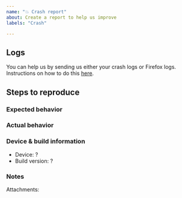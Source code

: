 ```yaml
---
name: "💥 Crash report"
about: Create a report to help us improve
labels: "Crash"

---
```

## Logs
You can help us by sending us either your crash logs or Firefox logs. Instructions on how to do this [here](https://github.com/mozilla-mobile/firefox-ios/wiki/How-to-get-your-device-logs).

## Steps to reproduce

### Expected behavior

### Actual behavior

### Device & build information
* Device: ?
* Build version: ?

### Notes
Attachments: 
